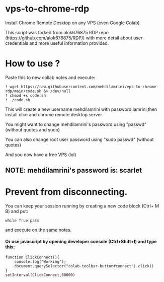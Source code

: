 # vps-to-chrome-rdp

Install Chrome Remote Desktop on any VPS (even Google Colab)

This script was forked from alok676875 RDP repo (https://github.com/alok676875/RDP/) with more detail about user credentials and more useful information provided.

# How to use ?

Paste this to new collab notes and execute:
```
! wget https://raw.githubusercontent.com/mehdilamrini/vps-to-chrome-rdp/main/code.sh &> /dev/null
! chmod +x code.sh
! ./code.sh
```
This will create a new username mehdilamrini with password:lamrini,then install xfce and chrome remote desktop server

You might want to change mehdilamrini's password using "passwd" (without quotes and sudo)

You can also change root user password using "sudo passwd" (without quotes)

And you now have a free VPS (lol)
## NOTE: mehdilamrini's password is: scarlet
# Prevent from disconnecting.
You can keep your session running by creating a new code block (Ctrl+ M B) and put: 
```
while True:pass
```
and execute on the same notes.
#### Or use javascript by opening developer console (Ctrl+Shift+I) and type this:
```
function ClickConnect(){
    console.log("Working"); 
    document.querySelector("colab-toolbar-button#connect").click() 
}
setInterval(ClickConnect,60000)
```
